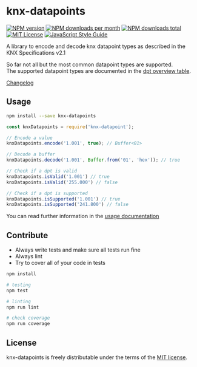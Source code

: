 # knx-datapoints

[![NPM version][npm-version-image]][npm-url]
[![NPM downloads per month][npm-downloads-month-image]][npm-url]
[![NPM downloads total][npm-downloads-total-image]][npm-url]
[![MIT License][license-image]][license-url]
[![JavaScript Style Guide](https://img.shields.io/badge/code_style-standard-brightgreen.svg)](https://standardjs.com)

A library to encode and decode knx datapoint types as described in the KNX Specifications v2.1

So far not all but the most common datapoint types are supported.  
The supported datapoint types are documented in the [dpt overview table](docs/DPTS).

[Changelog](CHANGELOG)

## Usage

```bash
npm install --save knx-datapoints
```

```javascript
const knxDatapoints = require('knx-datapoint');

// Encode a value
knxDatapoints.encode('1.001', true); // Buffer<01>

// Decode a buffer
knxDatapoints.decode('1.001', Buffer.from('01', 'hex')); // true

// Check if a dpt is valid
knxDatapoints.isValid('1.001') // true
knxDatapoints.isValid('255.000') // false

// Check if a dpt is supported
knxDatapoints.isSupported('1.001') // true
knxDatapoints.isSupported('241.800') // false
```

You can read further information in the [usage documentation](docs/USAGE)

## Contribute

- Always write tests and make sure all tests run fine
- Always lint
- Try to cover all of your code in tests

```bash
npm install

# testing
npm test

# linting
npm run lint

# check coverage
npm run coverage
```

## License

knx-datapoints is freely distributable under the terms of the [MIT license][license-url].

[npm-url]: https://npmjs.org/package/knx-datapoints
[npm-version-image]: https://img.shields.io/npm/v/knx-datapoints.svg
[npm-downloads-month-image]: https://img.shields.io/npm/dm/knx-datapoints.svg
[npm-downloads-total-image]: https://img.shields.io/npm/dt/knx-datapoints.svg

[license-image]: https://img.shields.io/badge/license-MIT-blue.svg
[license-url]: https://github.com/Rafelder/knx-datapoints/blob/master/LICENSE

